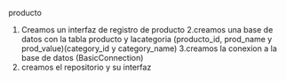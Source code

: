 producto
1. Creamos un interfaz de registro de producto
2.creamos una base de datos con la tabla producto y lacategoria (producto_id, prod_name y prod_value)(category_id y category_name)
3.creamos la conexion a la base de datos (BasicConnection)
4. creamos el repositorio y su interfaz

